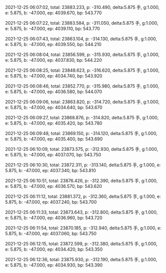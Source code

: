 2021-12-25 06:07:02, total: 23883.233, p: -310.490, delta:5.875 手, g:1.000, e: 5.875, b: -47.000, ep: 4039.670, bp: 543.770

2021-12-25 06:07:22, total: 23883.584, p: -311.050, delta:5.875 手, g:1.000, e: 5.875, b: -47.000, ep: 4039.110, bp: 543.770

2021-12-25 06:07:43, total: 23863.104, p: -314.130, delta:5.875 手, g:1.000, e: 5.875, b: -47.000, ep: 4039.550, bp: 544.210

2021-12-25 06:08:04, total: 23856.599, p: -315.930, delta:5.875 手, g:1.000, e: 5.875, b: -47.000, ep: 4037.830, bp: 544.220

2021-12-25 06:08:25, total: 23848.623, p: -316.620, delta:5.875 手, g:1.000, e: 5.875, b: -47.000, ep: 4034.740, bp: 543.920

2021-12-25 06:08:46, total: 23852.770, p: -315.980, delta:5.875 手, g:1.000, e: 5.875, b: -47.000, ep: 4036.580, bp: 544.070

2021-12-25 06:09:06, total: 23863.820, p: -314.720, delta:5.875 手, g:1.000, e: 5.875, b: -47.000, ep: 4034.640, bp: 543.670

2021-12-25 06:09:27, total: 23868.876, p: -314.820, delta:5.875 手, g:1.000, e: 5.875, b: -47.000, ep: 4035.420, bp: 543.780

2021-12-25 06:09:48, total: 23869.150, p: -314.120, delta:5.875 手, g:1.000, e: 5.875, b: -47.000, ep: 4035.400, bp: 543.690

2021-12-25 06:10:09, total: 23873.575, p: -312.930, delta:5.875 手, g:1.000, e: 5.875, b: -47.000, ep: 4037.070, bp: 543.750

2021-12-25 06:10:30, total: 23872.311, p: -313.140, delta:5.875 手, g:1.000, e: 5.875, b: -47.000, ep: 4037.340, bp: 543.810

2021-12-25 06:10:51, total: 23876.426, p: -312.390, delta:5.875 手, g:1.000, e: 5.875, b: -47.000, ep: 4036.570, bp: 543.620

2021-12-25 06:11:12, total: 23881.372, p: -312.360, delta:5.875 手, g:1.000, e: 5.875, b: -47.000, ep: 4037.240, bp: 543.700

2021-12-25 06:11:33, total: 23873.643, p: -312.800, delta:5.875 手, g:1.000, e: 5.875, b: -47.000, ep: 4036.960, bp: 543.720

2021-12-25 06:11:54, total: 23870.185, p: -312.940, delta:5.875 手, g:1.000, e: 5.875, b: -47.000, ep: 4037.060, bp: 543.750

2021-12-25 06:12:15, total: 23872.599, p: -312.380, delta:5.875 手, g:1.000, e: 5.875, b: -47.000, ep: 4034.420, bp: 543.350

2021-12-25 06:12:36, total: 23875.930, p: -312.190, delta:5.875 手, g:1.000, e: 5.875, b: -47.000, ep: 4034.930, bp: 543.390